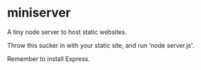 miniserver
==========

A tiny node server to host static websites.

Throw this sucker in with your static site, and run 'node server.js'.

Remember to install Express.
